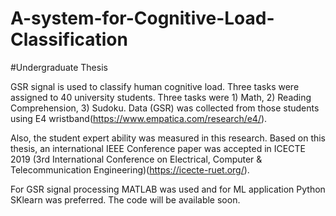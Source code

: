 # A-system-for-Cognitive-Load-Classification

#Undergraduate Thesis

GSR signal is used to classify human cognitive load. Three tasks were assigned to 40 university students. Three tasks were 1) Math, 2) Reading Comprehension, 3) Sudoku. Data (GSR) was collected from those students using E4 wristband(https://www.empatica.com/research/e4/).  

Also, the student expert ability was measured in this research. Based on this thesis, an international IEEE Conference paper was accepted in ICECTE 2019 (3rd International Conference on Electrical, Computer & Telecommunication Engineering)(https://icecte-ruet.org/). 

For GSR signal processing MATLAB was used and for ML application Python SKlearn was preferred. The code will be available soon. 
